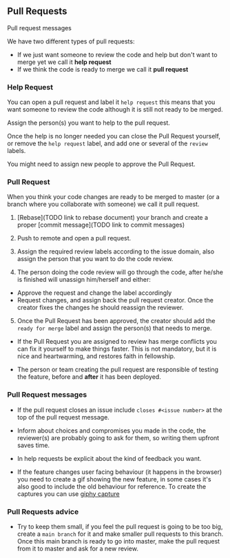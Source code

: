 ## Pull Requests ##
Pull request messages

We have two different types of pull requests:
- If we just want someone to review the code and help but don't want to merge yet we call it **help request**
- If we think the code is ready to merge we call it **pull request**

### Help Request
You can open a pull request and label it `help request` this means that you want someone to review the code although it is still not ready to be merged.

Assign the person(s) you want to help to the pull request.

Once the help is no longer needed you can close the Pull Request yourself, or remove the `help request` label, and add one or several of the `review` labels.

You might need to assign new people to approve the Pull Request.

### Pull Request
When you think your code changes are ready to be merged to master (or a branch where you collaborate with someone) we call it pull request.
1. [Rebase](TODO link to rebase document) your branch and create a proper [commit message](TODO link to commit messages)

2. Push to remote and open a pull request.

3. Assign the required review labels according to the issue domain, also assign the person that you want to do the code review.

4. The person doing the code review will go through the code, after he/she is finished will unassign him/herself and either:
  - Approve the request and change the label accordingly
  - Request changes, and assign back the pull request creator. Once the creator fixes the changes he should reassign the reviewer.

5. Once the Pull Request has been approved, the creator should add the `ready for merge` label and assign the person(s) that needs to merge.


- If the Pull Request you are assigned to review has merge conflicts you can fix it yourself to make things faster. This is not mandatory, but it is nice and heartwarming, and restores faith in fellowship.  

- The person or team creating the pull request are responsible of testing the feature, before and __after__ it has been deployed.

### Pull Request messages
- If the pull request closes an issue include `closes #<issue number>` at the top of the pull request message.

- Inform about choices and compromises you made in the code, the reviewer(s) are probably going to ask for them, so writing them upfront saves time.

- In help requests be explicit about the kind of feedback you want.

- If the feature changes user facing behaviour (it happens in the browser) you need to create a gif showing the new feature, in some cases it's also good to include the old behaviour for reference. To create the captures you can use [giphy capture](https://giphy.com/apps/giphycapture)

### Pull Requests advice
- Try to keep them small, if you feel the pull request is going to be too big, create a `main branch` for it and make smaller pull requests to this branch. Once this main branch is ready to go into master, make the pull request from it to master and ask for a new review.
